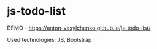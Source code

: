 # js-todo-list

DEMO - https://anton-vasylchenko.github.io/js-todo-list/

Used technologies: JS, Bootstrap


